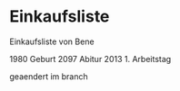 # Einkaufsliste
Einkaufsliste von Bene

1980 Geburt
2097 Abitur
2013 1. Arbeitstag

geaendert im branch
